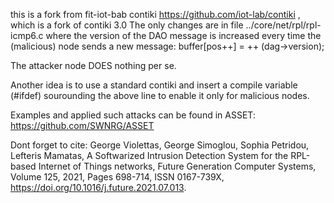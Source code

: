 this is a fork from fit-iot-bab contiki https://github.com/iot-lab/contiki , which is a fork of contiki 3.0
The only changes are in file ../core/net/rpl/rpl-icmp6.c where the version of the DAO message is increased every time the (malicious) node sends a new message: buffer[pos++] = ++ (dag->version);

The attacker node DOES nothing per se.

Another idea is to use a standard contiki and insert a compile variable (#ifdef) sourounding the above line to enable it only for malicious nodes.

Examples and applied such attacks can be found in ASSET: https://github.com/SWNRG/ASSET

Dont forget to cite:
George Violettas, George Simoglou, Sophia Petridou, Lefteris Mamatas, A Softwarized Intrusion Detection System for the RPL-based Internet of Things networks, Future Generation Computer Systems, Volume 125, 2021, Pages 698-714, ISSN 0167-739X, https://doi.org/10.1016/j.future.2021.07.013.

